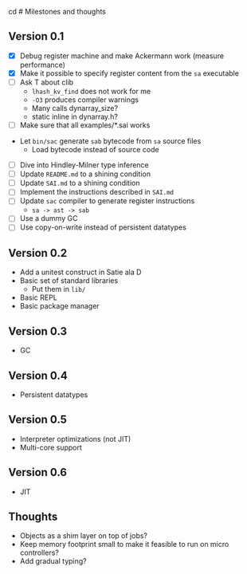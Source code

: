 cd # Milestones and thoughts

## Version 0.1

* [x] Debug register machine and make Ackermann work (measure performance)
* [x] Make it possible to specify register content from the `sa` executable
* [ ] Ask T about clib
  - `lhash_kv_find` does not work for me
  - `-O3` produces compiler warnings
  - Many calls dynarray_size?
  - static inline in dynarray.h?
* [ ] Make sure that all examples/*.sai works
* Let `bin/sac` generate `sab` bytecode from `sa` source files
  - Load bytecode instead of source code
* [ ] Dive into Hindley-Milner type inference
* [ ] Update `README.md` to a shining condition
* [ ] Update `SAI.md` to a shining condition
* [ ] Implement the instructions described in `SAI.md`
* [ ] Update `sac` compiler to generate register instructions
  - `sa -> ast -> sab`
* [ ] Use a dummy GC
* [ ] Use copy-on-write instead of persistent datatypes

## Version 0.2

* Add a unitest construct in Satie ala D
* Basic set of standard libraries
  - Put them in `lib/`
* Basic REPL
* Basic package manager

## Version 0.3

* GC

## Version 0.4

* Persistent datatypes

## Version 0.5

* Interpreter optimizations (not JIT)
* Multi-core support

## Version 0.6

* JIT

## Thoughts

* Objects as a shim layer on top of jobs?
* Keep memory footprint small to make it feasible to run on micro
  controllers?
* Add gradual typing?
